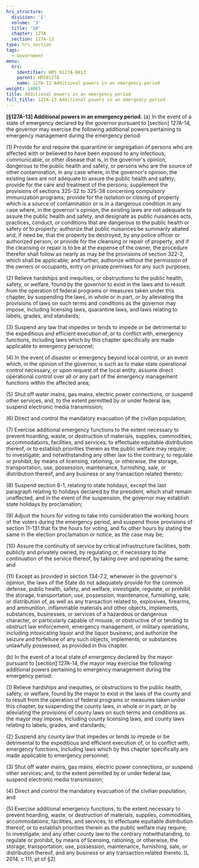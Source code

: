 ```yaml
---
hrs_structure:
  division: '1'
  volume: '3'
  title: '10'
  chapter: 127A
  section: 127A-13
type: hrs_section
tags:
  - Government
menu:
  hrs:
    identifier: HRS_0127A-0013
    parent: HRS0127A
    name: 127A-13 Additional powers in an emergency period
weight: 14065
title: Additional powers in an emergency period
full_title: 127A-13 Additional powers in an emergency period
---
```

**[§127A-13] Additional powers in an emergency period.** (a) In the event of a state of emergency declared by the governor pursuant to [section] 127A-14, the governor may exercise the following additional powers pertaining to emergency management during the emergency period:

(1) Provide for and require the quarantine or segregation of persons who are affected with or believed to have been exposed to any infectious, communicable, or other disease that is, in the governor's opinion, dangerous to the public health and safety, or persons who are the source of other contamination, in any case where, in the governor's opinion, the existing laws are not adequate to assure the public health and safety; provide for the care and treatment of the persons; supplement the provisions of sections 325-32 to 325-38 concerning compulsory immunization programs; provide for the isolation or closing of property which is a source of contamination or is in a dangerous condition in any case where, in the governor's opinion, the existing laws are not adequate to assure the public health and safety, and designate as public nuisances acts, practices, conduct, or conditions that are dangerous to the public health or safety or to property; authorize that public nuisances be summarily abated and, if need be, that the property be destroyed, by any police officer or authorized person, or provide for the cleansing or repair of property, and if the cleansing or repair is to be at the expense of the owner, the procedure therefor shall follow as nearly as may be the provisions of section 322-2, which shall be applicable; and further, authorize without the permission of the owners or occupants, entry on private premises for any such purposes;

(2) Relieve hardships and inequities, or obstructions to the public health, safety, or welfare, found by the governor to exist in the laws and to result from the operation of federal programs or measures taken under this chapter, by suspending the laws, in whole or in part, or by alleviating the provisions of laws on such terms and conditions as the governor may impose, including licensing laws, quarantine laws, and laws relating to labels, grades, and standards;

(3) Suspend any law that impedes or tends to impede or be detrimental to the expeditious and efficient execution of, or to conflict with, emergency functions, including laws which by this chapter specifically are made applicable to emergency personnel;

(4) In the event of disaster or emergency beyond local control, or an event which, in the opinion of the governor, is such as to make state operational control necessary, or upon request of the local entity, assume direct operational control over all or any part of the emergency management functions within the affected area;

(5) Shut off water mains, gas mains, electric power connections, or suspend other services, and, to the extent permitted by or under federal law, suspend electronic media transmission;

(6) Direct and control the mandatory evacuation of the civilian population;

(7) Exercise additional emergency functions to the extent necessary to prevent hoarding, waste, or destruction of materials, supplies, commodities, accommodations, facilities, and services, to effectuate equitable distribution thereof, or to establish priorities therein as the public welfare may require; to investigate; and notwithstanding any other law to the contrary, to regulate or prohibit, by means of licensing, rationing, or otherwise, the storage, transportation, use, possession, maintenance, furnishing, sale, or distribution thereof, and any business or any transaction related thereto;

(8) Suspend section 8-1, relating to state holidays, except the last paragraph relating to holidays declared by the president, which shall remain unaffected, and in the event of the suspension, the governor may establish state holidays by proclamation;

(9) Adjust the hours for voting to take into consideration the working hours of the voters during the emergency period, and suspend those provisions of section 11-131 that fix the hours for voting, and fix other hours by stating the same in the election proclamation or notice, as the case may be;

(10) Assure the continuity of service by critical infrastructure facilities, both publicly and privately owned, by regulating or, if necessary to the continuation of the service thereof, by taking over and operating the same; and

(11) Except as provided in section 134-7.2, whenever in the governor's opinion, the laws of the State do not adequately provide for the common defense, public health, safety, and welfare, investigate, regulate, or prohibit the storage, transportation, use, possession, maintenance, furnishing, sale, or distribution of, as well as any transaction related to, explosives, firearms, and ammunition, inflammable materials and other objects, implements, substances, businesses, or services of a hazardous or dangerous character, or particularly capable of misuse, or obstructive of or tending to obstruct law enforcement, emergency management, or military operations, including intoxicating liquor and the liquor business; and authorize the seizure and forfeiture of any such objects, implements, or substances unlawfully possessed, as provided in this chapter.

(b) In the event of a local state of emergency declared by the mayor pursuant to [section] 127A-14, the mayor may exercise the following additional powers pertaining to emergency management during the emergency period:

(1) Relieve hardships and inequities, or obstructions to the public health, safety, or welfare, found by the mayor to exist in the laws of the county and to result from the operation of federal programs or measures taken under this chapter, by suspending the county laws, in whole or in part, or by alleviating the provisions of county laws on such terms and conditions as the mayor may impose, including county licensing laws, and county laws relating to labels, grades, and standards;

(2) Suspend any county law that impedes or tends to impede or be detrimental to the expeditious and efficient execution of, or to conflict with, emergency functions, including laws which by this chapter specifically are made applicable to emergency personnel;

(3) Shut off water mains, gas mains, electric power connections, or suspend other services; and, to the extent permitted by or under federal law, suspend electronic media transmission;

(4) Direct and control the mandatory evacuation of the civilian population; and

(5) Exercise additional emergency functions, to the extent necessary to prevent hoarding, waste, or destruction of materials, supplies, commodities, accommodations, facilities, and services, to effectuate equitable distribution thereof, or to establish priorities therein as the public welfare may require; to investigate; and any other county law to the contrary notwithstanding, to regulate or prohibit, by means of licensing, rationing, or otherwise, the storage, transportation, use, possession, maintenance, furnishing, sale, or distribution thereof, and any business or any transaction related thereto. [L 2014, c 111, pt of §2]